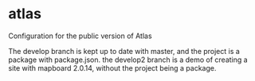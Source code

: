 # atlas
Configuration for the public version of Atlas

The develop branch is kept up to date with master, and the project is a package with package.json.
the develop2 branch is a demo of creating a site with mapboard 2.0.14, without the project being a package.
